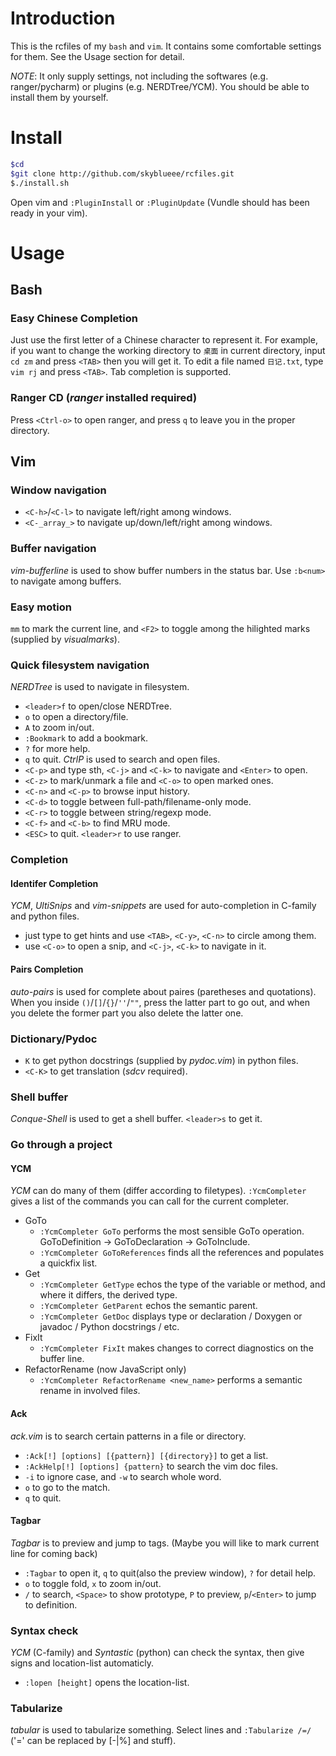 # Introduction
This is the rcfiles of my `bash` and `vim`. It contains some comfortable settings for them. See the Usage section for detail.

*NOTE*: It only supply settings, not including the softwares (e.g. ranger/pycharm) or plugins (e.g. NERDTree/YCM). You should be able to install them by yourself.

# Install
```bash
$cd
$git clone http://github.com/skyblueee/rcfiles.git
$./install.sh
```
Open vim and `:PluginInstall` or `:PluginUpdate` (Vundle should has been ready in your vim).

# Usage
## Bash
### Easy Chinese Completion
Just use the first letter of a Chinese character to represent it. For example, if you want to change the working directory to `桌面` in current directory, input `cd zm` and press `<TAB>` then you will get it. To edit a file named `日记.txt`, type `vim rj` and press `<TAB>`. Tab completion is supported.
### Ranger CD (*ranger* installed required)
Press `<Ctrl-o>` to open ranger, and press `q` to leave you in the proper directory.

## Vim
### Window navigation
* `<C-h>`/`<C-l>` to navigate left/right among windows.
* `<C-_array_>` to navigate up/down/left/right among windows.
### Buffer navigation
*vim-bufferline* is used to show buffer numbers in the status bar. Use `:b<num>` to navigate among buffers.
### Easy motion
`mm` to mark the current line, and `<F2>` to toggle among the hilighted marks (supplied by *visualmarks*).
### Quick filesystem navigation
*NERDTree* is used to navigate in filesystem.
* `<leader>f` to open/close NERDTree.
* `o` to open a directory/file.
* `A` to zoom in/out.
* `:Bookmark` to add a bookmark.
* `?` for more help.
* `q` to quit.
*CtrlP* is used to search and open files.
* `<C-p>` and type sth, `<C-j>` and `<C-k>` to navigate and `<Enter>` to open.
* `<C-z>` to mark/unmark a file and `<C-o>` to open marked ones.
* `<C-n>` and `<C-p>` to browse input history.
* `<C-d>` to toggle between full-path/filename-only mode.
* `<C-r>` to toggle between string/regexp mode.
* `<C-f>` and `<C-b>` to find MRU mode.
* `<ESC>` to quit.
`<leader>r` to use ranger.
### Completion
#### Identifer Completion
*YCM*, *UltiSnips* and *vim-snippets* are used for auto-completion in C-family and python files.
* just type to get hints and use `<TAB>`, `<C-y>`, `<C-n>` to circle among them.
* use `<C-o>` to open a snip, and `<C-j>`, `<C-k>` to navigate in it.
#### Pairs Completion
*auto-pairs* is used for complete about paires (paretheses and quotations).  When you inside `()`/`[]`/`{}`/`''`/`""`, press the latter part to go out, and when you delete the former part you also delete the latter one.
### Dictionary/Pydoc
* `K` to get python docstrings (supplied by *pydoc.vim*) in python files.
* `<C-K>` to get translation (*sdcv* required).
### Shell buffer
*Conque-Shell* is used to get a shell buffer. `<leader>s` to get it.
### Go through a project
#### YCM
*YCM* can do many of them (differ according to filetypes). `:YcmCompleter` gives a list of the commands you can call for the current completer.
* GoTo
    * `:YcmCompleter GoTo` performs the most sensible GoTo operation. GoToDefinition -> GoToDeclaration -> GoToInclude.
    * `:YcmCompleter GoToReferences` finds all the references and populates a quickfix list.
* Get
    * `:YcmCompleter GetType` echos the type of the variable or method, and where it differs, the derived type.
    * `:YcmCompleter GetParent` echos the semantic parent.
    * `:YcmCompleter GetDoc` displays type or declaration / Doxygen or javadoc / Python docstrings / etc.
* FixIt
    * `:YcmCompleter FixIt` makes changes to correct diagnostics on the buffer line.
* RefactorRename (now JavaScript only)
    * `:YcmCompleter RefactorRename <new_name>` performs a semantic rename in involved file*s*.
#### Ack
*ack.vim* is to search certain patterns in a file or directory.
* `:Ack[!] [options] [{pattern}] [{directory}]` to get a list.
* `:AckHelp[!] [options] {pattern}` to search the vim doc files.
* `-i` to ignore case, and `-w` to search whole word.
* `o` to go to the match.
* `q` to quit.
#### Tagbar
*Tagbar* is to preview and jump to tags. (Maybe you will like to mark current line for coming back)
* `:Tagbar` to open it, `q` to quit(also the preview window), `?` for detail help.
* `o` to toggle fold, `x` to zoom in/out.
* `/` to search, `<Space>` to show prototype, `P` to preview, `p`/`<Enter>` to jump to definition.
### Syntax check
*YCM* (C-family) and *Syntastic* (python) can check the syntax, then give signs and location-list automaticly.
* `:lopen [height]` opens the location-list.
### Tabularize
*tabular* is used to tabularize something. Select lines and `:Tabularize /=/` ('=' can be replaced by [-|%] and stuff).
